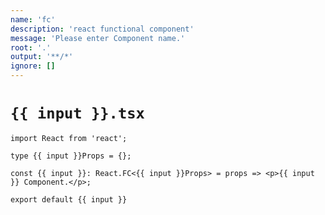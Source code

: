 ```yaml
---
name: 'fc'
description: 'react functional component'
message: 'Please enter Component name.'
root: '.'
output: '**/*'
ignore: []
---
```


# `{{ input }}.tsx`

```tsx
import React from 'react';

type {{ input }}Props = {};

const {{ input }}: React.FC<{{ input }}Props> = props => <p>{{ input }} Component.</p>;

export default {{ input }}

```
